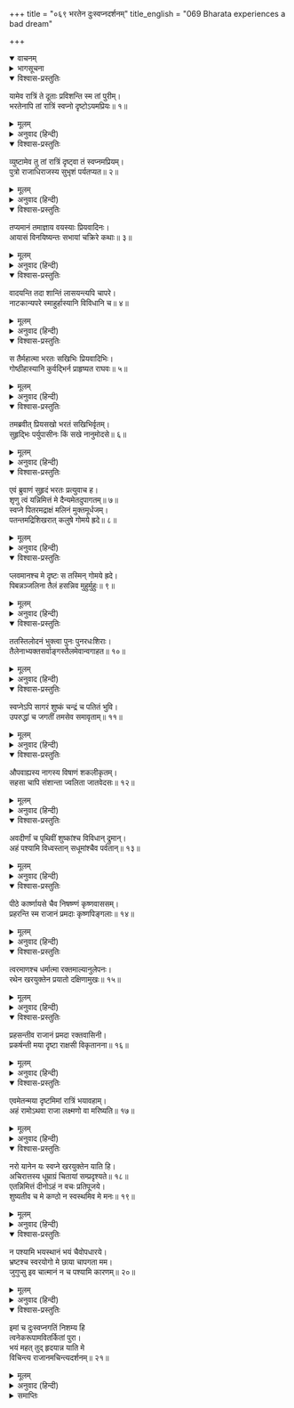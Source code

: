 +++
title = "०६९ भरतेन दुःस्वप्नदर्शनम्"
title_english = "069 Bharata experiences a bad dream"

+++
<details open><summary>वाचनम्</summary>
<div caption="श्रीराम-हरिसीताराममूर्ति-घनपाठिभ्यां वचनम्" class="audioEmbed" src="https://archive.org/download/Ramayana-recitation-Sriram-harisItArAmamUrti-Ghanapaati-v2/Kanda_2/Kanda_2_AYK-069-Bharathena_Duswapna_Darshanam.mp3"></div>
</details>

<details><summary>भागसूचना</summary>

69. भरतकी चिन्ता, मित्रोंद्वारा उन्हें प्रसन्न करनेका प्रयास तथा उनके पूछनेपर भरतका मित्रोंके समक्ष अपने देखे हुए भयंकर दुःस्वप्नका वर्णन करना
</details>

<details open><summary>विश्वास-प्रस्तुतिः</summary>

यामेव रात्रिं ते दूताः प्रविशन्ति स्म तां पुरीम्।  
भरतेनापि तां रात्रिं स्वप्नो दृष्टोऽयमप्रियः॥ १॥
</details>

<details><summary>मूलम्</summary>

यामेव रात्रिं ते दूताः प्रविशन्ति स्म तां पुरीम्।  
भरतेनापि तां रात्रिं स्वप्नो दृष्टोऽयमप्रियः॥ १॥
</details>

<details><summary>अनुवाद (हिन्दी)</summary>

जिस रातमें दूतोंने उस नगरमें प्रवेश किया था, उससे पहली रातमें भरतने भी एक अप्रिय स्वप्न देखा था॥
</details>

<details open><summary>विश्वास-प्रस्तुतिः</summary>

व्युष्टामेव तु तां रात्रिं दृष्ट्वा तं स्वप्नमप्रियम्।  
पुत्रो राजाधिराजस्य सुभृशं पर्यतप्यत॥ २॥
</details>

<details><summary>मूलम्</summary>

व्युष्टामेव तु तां रात्रिं दृष्ट्वा तं स्वप्नमप्रियम्।  
पुत्रो राजाधिराजस्य सुभृशं पर्यतप्यत॥ २॥
</details>

<details><summary>अनुवाद (हिन्दी)</summary>

रात बीतकर प्रायः सबेरा हो चला था तभी उस अप्रिय स्वप्नको देखकर राजाधिराज दशरथके पुत्र भरत मन-ही-मन बहुत संतप्त हुए॥ २॥
</details>

<details open><summary>विश्वास-प्रस्तुतिः</summary>

तप्यमानं तमाज्ञाय वयस्याः प्रियवादिनः।  
आयासं विनयिष्यन्तः सभायां चक्रिरे कथाः॥ ३॥
</details>

<details><summary>मूलम्</summary>

तप्यमानं तमाज्ञाय वयस्याः प्रियवादिनः।  
आयासं विनयिष्यन्तः सभायां चक्रिरे कथाः॥ ३॥
</details>

<details><summary>अनुवाद (हिन्दी)</summary>

उन्हें चिन्तित जान उनके अनेक प्रियवादी मित्रोंने उनका मानसिक क्लेश दूर करनेकी इच्छासे एक गोष्ठी की और उसमें अनेक प्रकारकी बातें करने लगे॥ ३॥
</details>

<details open><summary>विश्वास-प्रस्तुतिः</summary>

वादयन्ति तदा शान्तिं लासयन्त्यपि चापरे।  
नाटकान्यपरे स्माहुर्हास्यानि विविधानि च॥ ४॥
</details>

<details><summary>मूलम्</summary>

वादयन्ति तदा शान्तिं लासयन्त्यपि चापरे।  
नाटकान्यपरे स्माहुर्हास्यानि विविधानि च॥ ४॥
</details>

<details><summary>अनुवाद (हिन्दी)</summary>

कुछ लोग वीणा आदि बजाने लगे। दूसरे लोग उनके खेदकी शान्तिके लिये नृत्य कराने लगे। दूसरे मित्रोंने नाना प्रकारके नाटकोंका आयोजन किया, जिनमें हास्यरसकी प्रधानता थी॥ ४॥
</details>

<details open><summary>विश्वास-प्रस्तुतिः</summary>

स तैर्महात्मा भरतः सखिभिः प्रियवादिभिः।  
गोष्ठीहास्यानि कुर्वद्भिर्न प्राहृष्यत राघवः॥ ५॥
</details>

<details><summary>मूलम्</summary>

स तैर्महात्मा भरतः सखिभिः प्रियवादिभिः।  
गोष्ठीहास्यानि कुर्वद्भिर्न प्राहृष्यत राघवः॥ ५॥
</details>

<details><summary>अनुवाद (हिन्दी)</summary>

किंतु रघुकुलभूषण महात्मा भरत उन प्रियवादी मित्रोंकी गोष्ठीमें हास्यविनोद करनेपर भी प्रसन्न नहीं हुए॥ ५॥
</details>

<details open><summary>विश्वास-प्रस्तुतिः</summary>

तमब्रवीत् प्रियसखो भरतं सखिभिर्वृतम्।  
सुहृद्भिः पर्युपासीनः किं सखे नानुमोदसे॥ ६॥
</details>

<details><summary>मूलम्</summary>

तमब्रवीत् प्रियसखो भरतं सखिभिर्वृतम्।  
सुहृद्भिः पर्युपासीनः किं सखे नानुमोदसे॥ ६॥
</details>

<details><summary>अनुवाद (हिन्दी)</summary>

तब सुहृदोंसे घिरकर बैठे हुए एक प्रिय मित्रने मित्रोंके बीचमें विराजमान भरतसे पूछा—‘सखे! तुम आज प्रसन्न क्यों नहीं होते हो?’॥ ६॥
</details>

<details open><summary>विश्वास-प्रस्तुतिः</summary>

एवं ब्रुवाणं सुहृदं भरतः प्रत्युवाच ह।  
शृणु त्वं यन्निमित्तं मे दैन्यमेतदुपागतम्॥ ७॥  
स्वप्ने पितरमद्राक्षं मलिनं मुक्तमूर्धजम्।  
पतन्तमद्रिशिखरात् कलुषे गोमये ह्रदे॥ ८॥
</details>

<details><summary>मूलम्</summary>

एवं ब्रुवाणं सुहृदं भरतः प्रत्युवाच ह।  
शृणु त्वं यन्निमित्तं मे दैन्यमेतदुपागतम्॥ ७॥  
स्वप्ने पितरमद्राक्षं मलिनं मुक्तमूर्धजम्।  
पतन्तमद्रिशिखरात् कलुषे गोमये ह्रदे॥ ८॥
</details>

<details><summary>अनुवाद (हिन्दी)</summary>

इस प्रकार पूछते हुए सुहृद्को भरतने इस प्रकार उत्तर दिया—‘मित्र! जिस कारणसे मेरे मनमें यह दैन्य आया है, वह बताता हूँ, सुनो। मैंने आज स्वप्नमें अपने पिताजीको देखा है। उनका मुख मलिन था; बाल खुले हुए थे और वे पर्वतकी चोटीसे एक ऐसे गंदे गढेमें गिर पड़े थे, जिसमें गोबर भरा हुआ था॥ ७-८॥
</details>

<details open><summary>विश्वास-प्रस्तुतिः</summary>

प्लवमानश्च मे दृष्टः स तस्मिन् गोमये ह्रदे।  
पिबन्नञ्जलिना तैलं हसन्निव मुहुर्मुहुः॥ ९॥
</details>

<details><summary>मूलम्</summary>

प्लवमानश्च मे दृष्टः स तस्मिन् गोमये ह्रदे।  
पिबन्नञ्जलिना तैलं हसन्निव मुहुर्मुहुः॥ ९॥
</details>

<details><summary>अनुवाद (हिन्दी)</summary>

‘मैंने उस गोबरके कुण्डमें उन्हें तैरते देखा था। वे अञ्जलिमें तेल लेकर पी रहे थे और बारम्बार हँसते हुए-से प्रतीत होते थे॥ ९॥
</details>

<details open><summary>विश्वास-प्रस्तुतिः</summary>

ततस्तिलोदनं भुक्त्वा पुनः पुनरधःशिराः।  
तैलेनाभ्यक्तसर्वाङ्गस्तैलमेवान्वगाहत॥ १०॥
</details>

<details><summary>मूलम्</summary>

ततस्तिलोदनं भुक्त्वा पुनः पुनरधःशिराः।  
तैलेनाभ्यक्तसर्वाङ्गस्तैलमेवान्वगाहत॥ १०॥
</details>

<details><summary>अनुवाद (हिन्दी)</summary>

‘फिर उन्होंने तिल और भात खाया। इसके बाद उनके सारे शरीरमें तेल लगाया गया और फिर वे सिर नीचे किये तैलमें ही गोते लगाने लगे॥ १०॥
</details>

<details open><summary>विश्वास-प्रस्तुतिः</summary>

स्वप्नेऽपि सागरं शुष्कं चन्द्रं च पतितं भुवि।  
उपरुद्धां च जगतीं तमसेव समावृताम्॥ ११॥
</details>

<details><summary>मूलम्</summary>

स्वप्नेऽपि सागरं शुष्कं चन्द्रं च पतितं भुवि।  
उपरुद्धां च जगतीं तमसेव समावृताम्॥ ११॥
</details>

<details><summary>अनुवाद (हिन्दी)</summary>

‘स्वप्नमें ही मैंने यह भी देखा है कि समुद्र सूख गया, चन्द्रमा पृथ्वीपर गिर पड़े हैं, सारी पृथ्वी उपद्रवसे ग्रस्त और अन्धकारसे आच्छादित-सी हो गयी है॥ ११॥
</details>

<details open><summary>विश्वास-प्रस्तुतिः</summary>

औपवाह्यस्य नागस्य विषाणं शकलीकृतम्।  
सहसा चापि संशान्ता ज्वलिता जातवेदसः॥ १२॥
</details>

<details><summary>मूलम्</summary>

औपवाह्यस्य नागस्य विषाणं शकलीकृतम्।  
सहसा चापि संशान्ता ज्वलिता जातवेदसः॥ १२॥
</details>

<details><summary>अनुवाद (हिन्दी)</summary>

‘महाराजकी सवारीके काममें आनेवाले हाथीका दाँत टूक-टूक हो गया है और पहलेसे प्रज्वलित होती हुई आग सहसा बुझ गयी है॥ १२॥
</details>

<details open><summary>विश्वास-प्रस्तुतिः</summary>

अवदीर्णां च पृथिवीं शुष्कांश्च विविधान् द्रुमान्।  
अहं पश्यामि विध्वस्तान् सधूमांश्चैव पर्वतान्॥ १३॥
</details>

<details><summary>मूलम्</summary>

अवदीर्णां च पृथिवीं शुष्कांश्च विविधान् द्रुमान्।  
अहं पश्यामि विध्वस्तान् सधूमांश्चैव पर्वतान्॥ १३॥
</details>

<details><summary>अनुवाद (हिन्दी)</summary>

‘मैंने यह भी देखा है कि पृथ्वी फट गयी है, नाना प्रकारके वृक्ष सूख गये हैं तथा पर्वत ढह गये हैं और उनसे धुआँ निकल रहा है॥ १३॥
</details>

<details open><summary>विश्वास-प्रस्तुतिः</summary>

पीठे कार्ष्णायसे चैव निषष्ण्णं कृष्णवाससम्।  
प्रहरन्ति स्म राजानं प्रमदाः कृष्णपिङ्गलाः॥ १४॥
</details>

<details><summary>मूलम्</summary>

पीठे कार्ष्णायसे चैव निषष्ण्णं कृष्णवाससम्।  
प्रहरन्ति स्म राजानं प्रमदाः कृष्णपिङ्गलाः॥ १४॥
</details>

<details><summary>अनुवाद (हिन्दी)</summary>

‘काले लोहेकी चौकीपर महाराज दशरथ बैठे हैं। उन्होंने काला ही वस्त्र पहन रखा है और काले एवं पिङ्गलवर्णकी स्त्रियाँ उनके ऊपर प्रहार करती हैं॥ १४॥
</details>

<details open><summary>विश्वास-प्रस्तुतिः</summary>

त्वरमाणश्च धर्मात्मा रक्तमाल्यानुलेपनः।  
रथेन खरयुक्तेन प्रयातो दक्षिणामुखः॥ १५॥
</details>

<details><summary>मूलम्</summary>

त्वरमाणश्च धर्मात्मा रक्तमाल्यानुलेपनः।  
रथेन खरयुक्तेन प्रयातो दक्षिणामुखः॥ १५॥
</details>

<details><summary>अनुवाद (हिन्दी)</summary>

‘धर्मात्मा राजा दशरथ लाल रंगके फूलोंकी माला पहने और लाल चन्दन लगाये गधे जुते हुए रथपर बैठकर बड़ी तेजीके साथ दक्षिण दिशाकी ओर गये हैं॥
</details>

<details open><summary>विश्वास-प्रस्तुतिः</summary>

प्रहसन्तीव राजानं प्रमदा रक्तवासिनी।  
प्रकर्षन्ती मया दृष्टा राक्षसी विकृतानना॥ १६॥
</details>

<details><summary>मूलम्</summary>

प्रहसन्तीव राजानं प्रमदा रक्तवासिनी।  
प्रकर्षन्ती मया दृष्टा राक्षसी विकृतानना॥ १६॥
</details>

<details><summary>अनुवाद (हिन्दी)</summary>

‘लाल वस्त्र धारण करनेवाली एक स्त्री, जो विकराल मुखवाली राक्षसी प्रतीत होती थी, महाराजको हँसती हुई-सी खींचकर लिये जा रही थी। यह दृश्य भी मेरे देखनेमें आया॥ १६॥
</details>

<details open><summary>विश्वास-प्रस्तुतिः</summary>

एवमेतन्मया दृष्टमिमां रात्रिं भयावहाम्।  
अहं रामोऽथवा राजा लक्ष्मणो वा मरिष्यति॥ १७॥
</details>

<details><summary>मूलम्</summary>

एवमेतन्मया दृष्टमिमां रात्रिं भयावहाम्।  
अहं रामोऽथवा राजा लक्ष्मणो वा मरिष्यति॥ १७॥
</details>

<details><summary>अनुवाद (हिन्दी)</summary>

‘इस प्रकार इस भयंकर रात्रिके समय मैंने यह स्वप्न देखा है। इसका फल यह होगा कि मैं, श्रीराम, राजा दशरथ अथवा लक्ष्मण—इनमेंसे किसी एककी अवश्य मृत्यु होगी॥ १७॥
</details>

<details open><summary>विश्वास-प्रस्तुतिः</summary>

नरो यानेन यः स्वप्ने खरयुक्तेन याति हि।  
अचिरात्तस्य धूम्राग्रं चितायां सम्प्रदृश्यते॥ १८॥  
एतन्निमित्तं दीनोऽहं न वचः प्रतिपूजये।  
शुष्यतीव च मे कण्ठो न स्वस्थमिव मे मनः॥ १९॥
</details>

<details><summary>मूलम्</summary>

नरो यानेन यः स्वप्ने खरयुक्तेन याति हि।  
अचिरात्तस्य धूम्राग्रं चितायां सम्प्रदृश्यते॥ १८॥  
एतन्निमित्तं दीनोऽहं न वचः प्रतिपूजये।  
शुष्यतीव च मे कण्ठो न स्वस्थमिव मे मनः॥ १९॥
</details>

<details><summary>अनुवाद (हिन्दी)</summary>

‘जो मनुष्य स्वप्नमें गधे जुते हुए रथसे यात्रा करता दिखायी देता है, उसकी चिताका धुआँ शीघ्र ही देखनेमें आता है। यही कारण है कि मैं दुःखी हो रहा हूँ और आपलोगोंकी बातोंका आदर नहीं करता हूँ। मेरा गला सूखा-सा जा रहा है और मन अस्वस्थ-सा हो चला है॥
</details>

<details open><summary>विश्वास-प्रस्तुतिः</summary>

न पश्यामि भयस्थानं भयं चैवोपधारये।  
भ्रष्टश्च स्वरयोगो मे छाया चापगता मम।  
जुगुप्सु इव चात्मानं न च पश्यामि कारणम्॥ २०॥
</details>

<details><summary>मूलम्</summary>

न पश्यामि भयस्थानं भयं चैवोपधारये।  
भ्रष्टश्च स्वरयोगो मे छाया चापगता मम।  
जुगुप्सु इव चात्मानं न च पश्यामि कारणम्॥ २०॥
</details>

<details><summary>अनुवाद (हिन्दी)</summary>

‘मैं भयका कोई कारण नहीं देखता तो भी भयको प्राप्त हो रहा हूँ। मेरा स्वर बदल गया है तथा मेरी कान्ति भी फीकी पड़ गयी है। मैं अपने-आपसे घृणा-सी करने लगा हूँ, परंतु इसका कारण क्या है, यह मेरी समझमें नहीं आता॥ २०॥
</details>

<details open><summary>विश्वास-प्रस्तुतिः</summary>

इमां च दुःस्वप्नगतिं निशम्य हि  
त्वनेकरूपामवितर्कितां पुरा।  
भयं महत् तुद् हृदयान्न याति मे  
विचिन्त्य राजानमचिन्त्यदर्शनम्॥ २१॥
</details>

<details><summary>मूलम्</summary>

इमां च दुःस्वप्नगतिं निशम्य हि  
त्वनेकरूपामवितर्कितां पुरा।  
भयं महत् तुद् हृदयान्न याति मे  
विचिन्त्य राजानमचिन्त्यदर्शनम्॥ २१॥
</details>

<details><summary>अनुवाद (हिन्दी)</summary>

‘जिनके विषयमें मैंने पहले कभी सोचातक नहीं था, ऐसे अनेक प्रकारके दुःस्वप्नोंको देखकर तथा महाराजका दर्शन इस रूपमें क्यों हुआ, जिसकी मेरे मनमें कोई कल्पना नहीं थी—यह सोचकर मेरे हृदयसे महान् भय दूर नहीं हो रहा है’॥ २१॥
</details>

<details><summary>समाप्तिः</summary>

इत्यार्षे श्रीमद्रामायणे वाल्मीकीये आदिकाव्येऽयोध्याकाण्डे एकोनसप्ततितमः सर्गः॥ ६९॥  
इस प्रकार श्रीवाल्मीकिनिर्मित आर्षरामायण आदिकाव्यके अयोध्याकाण्डमें उनहत्तरवाँ सर्ग पूरा हुआ॥ ६९॥
</details>

